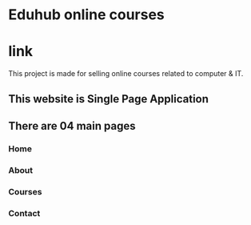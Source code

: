 # Eduhub online courses

# link

This project is made for selling online courses related to computer & IT.

## This website is Single Page Application

## There are 04 main pages

### Home

### About

### Courses

### Contact

